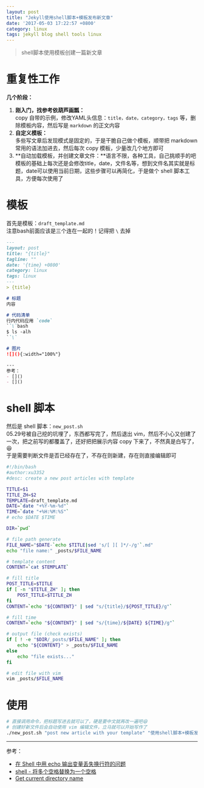 ```yaml
---
layout: post
title: "Jekyll使用shell脚本+模板发布新文章"
date: '2017-05-03 17:22:57 +0800'
category: linux
tags: jekyll blog shell tools linux
---
```

> shell脚本使用模板创建一篇新文章

# 重复性工作
**几个阶段：**
1. **刚入门，找参考依葫芦画瓢：**  
copy 自带的示例，修改YAML头信息：`title，date，category，tags` 等，删除模板内容，然后写是 `markdown` 的正文内容
2. **自定义模板：**  
多些写文章后发现模式是固定的，于是干脆自己做个模板，顺带把 markdown 常用的语法加进去，然后每次 copy 模板，少量改几个地方即可
3. **自动加载模板，并创建文章文件：**语言不限，各种工具，自己挑顺手的吧  
模板的基础上每次还是会修改title，date，文件名等，想到文件名其实就是标题，date可以使用当前日期，这些步骤可以再简化，于是做个 shell 脚本工具，方便每次使用了

# 模板
首先是模板：`draft_template.md`     
注意bash前面应该是三个连在一起的！记得把 `\` 去掉
```markdown
---
layout: post
title: "{title}"
tagline: ""
date: '{time} +0800'
category: linux
tags: linux
---
> {title}

# 标题
内容

# 代码清单
行内代码应用 `code`
``\`bash
$ ls -alh
``\`

# 图片
![](){:width="100%"}

---
参考：
- []()
- []()
```

# shell 脚本
然后是 shell 脚本：`new_post.sh`    
05.29号被自己挖的坑埋了，东西都写完了，然后退出 vim，然后不小心又创建了一次，把之前写的都覆盖了，还好把把展示内容 copy 下来了，不然真是白写了，😆   
于是需要判断文件是否已经存在了，不存在则新建，存在则直接编辑即可
```bash
#!/bin/bash
#author:xu3352
#desc: create a new post articles with template

TITLE=$1
TITLE_ZH=$2
TEMPLATE=draft_template.md
DATE=`date "+%Y-%m-%d"`
TIME=`date "+%H:%M:%S"`
# echo $DATE $TIME

DIR=`pwd`

# file path generate
FILE_NAME="$DATE-`echo $TITLE|sed 's/[ ][ ]*/-/g'`.md"
echo "file name:" _posts/$FILE_NAME

# template content
CONTENT=`cat $TEMPLATE`

# fill title
POST_TITLE=$TITLE
if [ -n "$TITLE_ZH" ]; then
    POST_TITLE=$TITLE_ZH
fi
CONTENT=`echo "${CONTENT}" | sed "s/{title}/${POST_TITLE}/g"`

# fill time
CONTENT=`echo "${CONTENT}" | sed "s/{time}/${DATE} ${TIME}/g"`

# output file (check exists)
if [ ! -e "$DIR/_posts/$FILE_NAME" ]; then
    echo "${CONTENT}" > _posts/$FILE_NAME
else
    echo "file exists..." 
fi

# edit file with vim
vim _posts/$FILE_NAME

```

# 使用
```bash
# 直接调用命令，把标题写进去就可以了，硬是要中文就再改一遍吧😆  
# 创建好新文件后会自动使用 vim 编辑文件，立马就可以开始写作了
./new_post.sh "post new article with your template" "使用shell脚本+模板发布新文章"
```
---
参考：
- [在 Shell 中用 echo 输出变量丢失换行符的问题](http://blog.csdn.net/kodeyang/article/details/12883579)
- [shell - 将多个空格替换为一个空格](http://linux.ximizi.com/linux/linux5564.htm)
- [Get current directory name](https://stackoverflow.com/questions/1371261/get-current-directory-name-without-full-path-in-a-bash-script)

